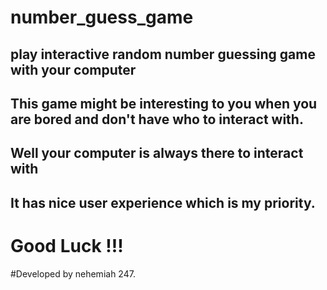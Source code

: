 # number_guess_game
## play interactive random number guessing game with your computer
## This game might be interesting to you when you are bored and don't have who to interact with.
## Well your computer is always there to interact with
## It has nice user experience which is my priority.
# Good Luck !!!
#Developed by nehemiah 247.

